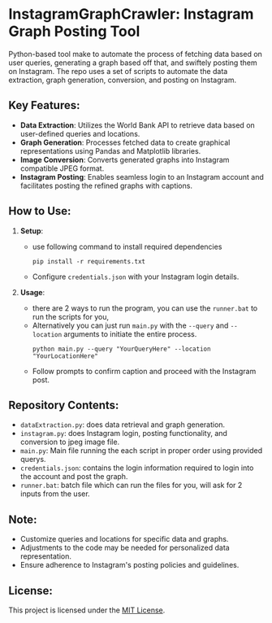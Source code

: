 # InstagramGraphCrawler: Instagram Graph Posting Tool

Python-based tool make to automate the process of fetching data based on user queries, generating a graph based off that, and swiftely posting them on Instagram. The repo uses a set of scripts to automate the data extraction, graph generation, conversion, and posting on Instagram.

## Key Features:

- **Data Extraction**: Utilizes the World Bank API to retrieve data based on user-defined queries and locations.
- **Graph Generation**: Processes fetched data to create graphical representations using Pandas and Matplotlib libraries.
- **Image Conversion**: Converts generated graphs into Instagram compatible JPEG format.
- **Instagram Posting**: Enables seamless login to an Instagram account and facilitates posting the refined graphs with captions.

## How to Use:

1. **Setup**:
   - use following command to install required dependencies
     ```
     pip install -r requirements.txt
     ```
   - Configure `credentials.json` with your Instagram login details.

2. **Usage**:
   - there are 2 ways to run the program, you can use the `runner.bat` to run the scripts for you,
   - Alternatively you can just run `main.py` with the `--query` and `--location` arguments to initiate the entire process.
     ```
     python main.py --query "YourQueryHere" --location "YourLocationHere"
     ```
   - Follow prompts to confirm caption and proceed with the Instagram post.

## Repository Contents:

- `dataExtraction.py`: does data retrieval and graph generation.
- `instagram.py`: does Instagram login, posting functionality, and conversion to jpeg image file.
- `main.py`: Main file running the each script in proper order using provided querys.
- `credentials.json`: contains the login information required to login into the account and post the graph.
- `runner.bat`: batch file which can run the files for you, will ask for 2 inputs from the user.

## Note:

- Customize queries and locations for specific data and graphs.
- Adjustments to the code may be needed for personalized data representation.
- Ensure adherence to Instagram's posting policies and guidelines.

## License:

This project is licensed under the [MIT License](LICENSE).
